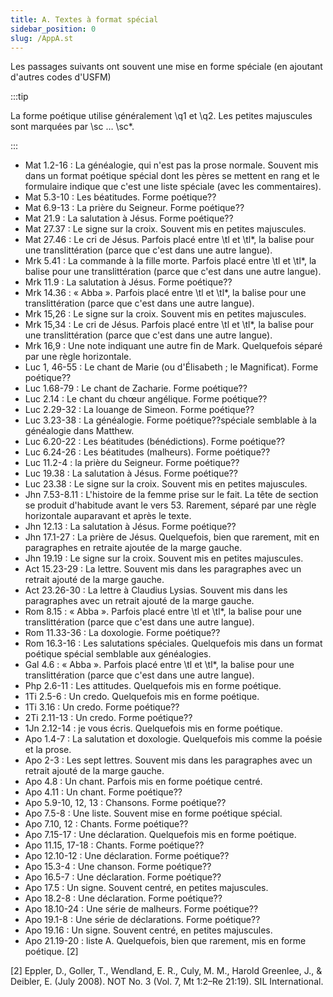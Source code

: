 ```yaml
---
title: A. Textes à format spécial
sidebar_position: 0
slug: /AppA.st
---
```


Les passages suivants ont souvent une mise en forme spéciale (en ajoutant d'autres codes d'USFM)

:::tip

La forme poétique utilise généralement \q1 et \q2. Les petites majuscules sont marquées par \sc … \sc\*.

:::

- Mat 1.2-16 : La généalogie, qui n'est pas la prose normale. Souvent mis dans un format poétique spécial dont les pères se mettent en rang et le formulaire indique que c'est une liste spéciale (avec les commentaires).
- Mat 5.3-10 : Les béatitudes. Forme poétique??
- Mat 6.9-13 : La prière du Seigneur. Forme poétique??
- Mat 21.9 : La salutation à Jésus. Forme poétique??
- Mat 27.37 : Le signe sur la croix. Souvent mis en petites majuscules.
- Mat 27.46 : Le cri de Jésus. Parfois placé entre \\tl et \\tl\*, la balise pour une translittération (parce que c'est dans une autre langue).
- Mrk 5.41 : La commande à la fille morte. Parfois placé entre \\tl et \\tl\*, la balise pour une translittération (parce que c'est dans une autre langue).
- Mrk 11.9 : La salutation à Jésus. Forme poétique??
- Mrk 14.36 : « Abba ». Parfois placé entre \\tl et \\tl\*, la balise pour une translittération (parce que c'est dans une autre langue).
- Mrk 15,26 : Le signe sur la croix. Souvent mis en petites majuscules.
- Mrk 15,34 : Le cri de Jésus. Parfois placé entre \\tl et \\tl\*, la balise pour une translittération (parce que c'est dans une autre langue).
- Mrk 16,9 : Une note indiquant une autre fin de Mark. Quelquefois séparé par une règle horizontale.
- Luc 1, 46-55 : Le chant de Marie (ou d'Élisabeth ; le Magnificat). Forme poétique??
- Luc 1.68-79 : Le chant de Zacharie. Forme poétique??
- Luc 2.14 : Le chant du chœur angélique. Forme poétique??
- Luc 2.29-32 : La louange de Simeon. Forme poétique??
- Luc 3.23-38 : La généalogie. Forme poétique??spéciale semblable à la généalogie dans Matthew.
- Luc 6.20-22 : Les béatitudes (bénédictions). Forme poétique??
- Luc 6.24-26 : Les béatitudes (malheurs). Forme poétique??
- Luc 11.2-4 : la prière du Seigneur. Forme poétique??
- Luc 19.38 : La salutation à Jésus. Forme poétique??
- Luc 23.38 : Le signe sur la croix. Souvent mis en petites majuscules.
- Jhn 7.53-8.11 : L'histoire de la femme prise sur le fait. La tête de section se produit d'habitude avant le vers 53. Rarement, séparé par une règle horizontale auparavant et après le texte.
- Jhn 12.13 : La salutation à Jésus. Forme poétique??
- Jhn 17.1-27 : La prière de Jésus. Quelquefois, bien que rarement, mit en paragraphes en retraite ajoutée de la marge gauche.
- Jhn 19.19 : Le signe sur la croix. Souvent mis en petites majuscules.
- Act 15.23-29 : La lettre. Souvent mis dans les paragraphes avec un retrait ajouté de la marge gauche.
- Act 23.26-30 : La lettre à Claudius Lysias. Souvent mis dans les paragraphes avec un retrait ajouté de la marge gauche.
- Rom 8.15 : « Abba ». Parfois placé entre \\tl et \\tl\*, la balise pour une translittération (parce que c'est dans une autre langue).
- Rom 11.33-36 : La doxologie. Forme poétique??
- Rom 16.3-16 : Les salutations spéciales. Quelquefois mis dans un format poétique spécial semblable aux généalogies.
- Gal 4.6 : « Abba ». Parfois placé entre \\tl et \\tl\*, la balise pour une translittération (parce que c'est dans une autre langue).
- Php 2.6-11 : Les attitudes. Quelquefois mis en forme poétique.
- 1Ti 2.5-6 : Un credo. Quelquefois mis en forme poétique.
- 1Ti 3.16 : Un credo. Forme poétique??
- 2Ti 2.11-13 : Un credo. Forme poétique??
- 1Jn 2.12-14 : je vous écris. Quelquefois mis en forme poétique.
- Apo 1.4-7 : La salutation et doxologie. Quelquefois mis comme la poésie et la prose.
- Apo 2-3 : Les sept lettres. Souvent mis dans les paragraphes avec un retrait ajouté de la marge gauche.
- Apo 4.8 : Un chant. Parfois mis en forme poétique centré.
- Apo 4.11 : Un chant. Forme poétique??
- Apo 5.9-10, 12, 13 : Chansons. Forme poétique??
- Apo 7.5-8 : Une liste. Souvent mise en forme poétique spécial.
- Apo 7.10, 12 : Chants. Forme poétique??
- Apo 7.15-17 : Une déclaration. Quelquefois mis en forme poétique.
- Apo 11.15, 17-18 : Chants. Forme poétique??
- Apo 12.10-12 : Une déclaration. Forme poétique??
- Apo 15.3-4 : Une chanson. Forme poétique??
- Apo 16.5-7 : Une déclaration. Forme poétique??
- Apo 17.5 : Un signe. Souvent centré, en petites majuscules.
- Apo 18.2-8 : Une déclaration. Forme poétique??
- Apo 18.10-24 : Une série de malheurs. Forme poétique??
- Apo 19.1-8 : Une série de déclarations. Forme poétique??
- Apo 19.16 : Un signe. Souvent centré, en petites majuscules.
- Apo 21.19-20 : liste A. Quelquefois, bien que rarement, mis en forme poétique. [2]

[2] Eppler, D., Goller, T., Wendland, E. R., Culy, M. M., Harold Greenlee, J., & Deibler, E. (July 2008). NOT No. 3 (Vol. 7, Mt 1:2–Re 21:19). SIL International.

